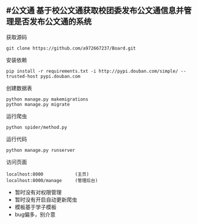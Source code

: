 #公文通
基于校公文通获取校团委发布公文通信息并管理是否发布公文通的系统
---
获取源码
```
git clone https://github.com/a972667237/Board.git
```
安装依赖
```
pip install -r requirements.txt -i http://pypi.douban.com/simple/ --trusted-host pypi.douban.com
```

创建数据表
```
python manage.py makemigrations
python manage.py migrate
```

运行爬虫
```
python spider/method.py
```

运行代码
```
python manage.py runserver
```

访问页面
```
localhost:8000            (主页)
localhost:8000/manage     (管理后台)
```

* 暂时没有对权限管理
* 暂时没有开启自动更新爬虫
* 模板基于学子模板
* bug偏多，别介意
